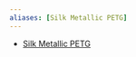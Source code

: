 ```yaml
---
aliases: [Silk Metallic PETG]
---
```

- [Silk Metallic PETG](https://www.herz-filament.at/en/44-petg)